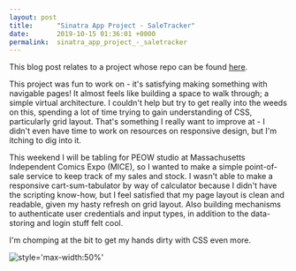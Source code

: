 ```yaml
---
layout: post
title:      "Sinatra App Project - SaleTracker"
date:       2019-10-15 01:36:01 +0000
permalink:  sinatra_app_project_-_saletracker
---
```


This blog post relates to a project whose repo can be found [here](https://github.com/khongcodes2/SaleTracker).

This project was fun to work on - it's satisfying making something with navigable pages! It almost feels like building a space to walk through; a simple virtual architecture. I couldn't help but try to get really into the weeds on this, spending a lot of time trying to gain understanding of CSS, particularly grid layout. That's something I really want to improve at - I didn't even have time to work on resources on responsive design, but I'm itching to dig into it.

This weekend I will be tabling for PEOW studio at Massachusetts Independent Comics Expo (MICE), so I wanted to make a simple point-of-sale service to keep track of my sales and stock. I wasn't able to make a responsive cart-sum-tabulator by way of calculator because I didn't have the scripting know-how, but I feel satisfied that my page layout is clean and readable, given my hasty refresh on grid layout. Also building mechanisms to authenticate user credentials and input types, in addition to the data-storing and login stuff felt cool.

I'm chomping at the bit to get my hands dirty with CSS even more.

![style='max-width:50%'](https://images.squarespace-cdn.com/content/v1/56ddb90af85082e7fcd0a964/1560367178871-46DAEWQ6HK891N60CBK4/ke17ZwdGBToddI8pDm48kB0TpnhDW45iPXJxwBkUKK8UqsxRUqqbr1mOJYKfIPR7LoDQ9mXPOjoJoqy81S2I8N_N4V1vUb5AoIIIbLZhVYy7Mythp_T-mtop-vrsUOmeInPi9iDjx9w8K4ZfjXt2dgyJ6kQI4_FJb-3Mf93SSdrNvSCB2QZ-ius70rFD3-oBCjLISwBs8eEdxAxTptZAUg/vrillust1.png?format=2500w)
